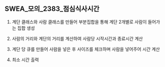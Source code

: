 ## SWEA_모의_2383_점심식사시간

1. 계단 클래스와 사람 클래스를 만들어 부분집합을 통해 계단 2개별로 사람이 들어가는 집합 생성

2. 사람의 거리와 계단의 거리를 계산하여 사람당 시작시간과 종료시간 계산

3. 계단 당 큐를 만들어 사람을 넣은 후 사이즈를 체크하며 사람을 넣어주어 시간 계산

4. 최소 시간 출력
